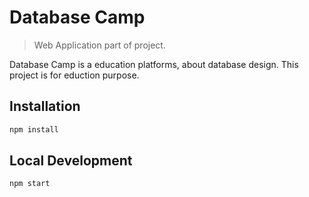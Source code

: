 # Database Camp
> Web Application part of project.

Database Camp is a education platforms, about database design. This project is for eduction purpose.
## Installation

```sh
npm install
```
## Local Development
```sh
npm start
```

